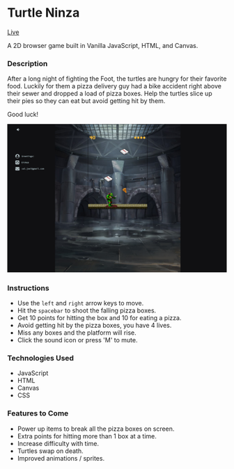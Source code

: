# Turtle Ninza

[Live](http://turtleninza.calvinjee.com)

A 2D browser game built in Vanilla JavaScript, HTML, and Canvas.

### Description
After a long night of fighting the Foot, the turtles are hungry for their favorite food. Luckily for them a pizza delivery guy had a bike accident right above their sewer and dropped a load of pizza boxes. Help the turtles slice up their pies so they can eat but avoid getting hit by them.

Good luck!

![screenshot](./assets/images/screenshot.png)

### Instructions
- Use the `left` and `right` arrow keys to move.
- Hit the `spacebar` to shoot the falling pizza boxes.
- Get 10 points for hitting the box and 10 for eating a pizza.
- Avoid getting hit by the pizza boxes, you have 4 lives.
- Miss any boxes and the platform will rise.
- Click the sound icon or press 'M' to mute.

### Technologies Used
- JavaScript
- HTML
- Canvas
- CSS

### Features to Come
- Power up items to break all the pizza boxes on screen.
- Extra points for hitting more than 1 box at a time.
- Increase difficulty with time.
- Turtles swap on death.
- Improved animations / sprites.
